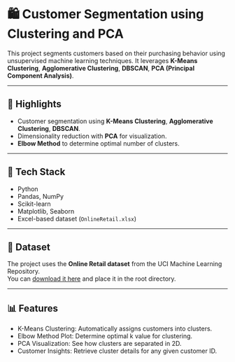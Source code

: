 # 🛍️ Customer Segmentation using Clustering and PCA

This project segments customers based on their purchasing behavior using unsupervised machine learning techniques. It leverages **K-Means Clustering**, **Agglomerative Clustering**, **DBSCAN**, **PCA (Principal Component Analysis)**.

---

## 📌 Highlights

- Customer segmentation using **K-Means Clustering**, **Agglomerative Clustering**, **DBSCAN**.
- Dimensionality reduction with **PCA** for visualization.
- **Elbow Method** to determine optimal number of clusters.

---

## 🧠 Tech Stack

- Python
- Pandas, NumPy
- Scikit-learn
- Matplotlib, Seaborn
- Excel-based dataset (`OnlineRetail.xlsx`)

---

## 📂 Dataset

The project uses the **Online Retail dataset** from the UCI Machine Learning Repository.  
You can [download it here]([https://www.kaggle.com/datasets/yasserh/customer-segmentation-dataset]) and place it in the root directory.

---

## 📊 Features

- K-Means Clustering: Automatically assigns customers into clusters.
- Elbow Method Plot: Determine optimal k value for clustering.
- PCA Visualization: See how clusters are separated in 2D.
- Customer Insights: Retrieve cluster details for any given customer ID.
